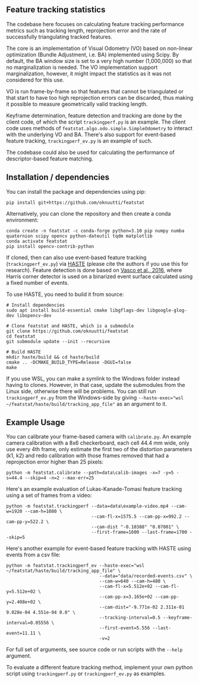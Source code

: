 ## Feature tracking statistics 
The codebase here focuses on calculating feature tracking performance metrics such as tracking length,
reprojection error and the rate of successfully triangulating tracked features.

The core is an implementation of Visual Odometry (VO) based on non-linear optimization (Bundle Adjustment, i.e. BA) 
implemented using Scipy. By default, the BA window size is set to a very high number (1,000,000) so that 
no marginalization is needed. The VO implementation support marginalization, however, it might impact the statistics as
it was not considered for this use.

VO is run frame-by-frame so that features that cannot be triangulated or that start to have too high reprojection errors
can be discarded, thus making it possible to measure geometrically valid tracking length.

Keyframe determination, feature detection and tracking are done by the client code, of which the script 
`trackingperf.py` is an example. The client code uses methods of `featstat.algo.odo.simple.SimpleOdometry` to
interact with the underlying VO and BA. There's also support for event-based feature tracking, `trackingperf_ev.py` is
an example of such.

The codebase could also be used for calculating the performance of descriptor-based feature matching.

## Installation / dependencies

You can install the package and dependencies using pip:
```
pip install git+https://github.com/oknuutti/featstat
```

Alternatively, you can clone the repository and then create a conda environment:
```
conda create -n featstat -c conda-forge python=3.10 pip numpy numba quaternion scipy opencv python-dateutil tqdm matplotlib
conda activate featstat
pip install opencv-contrib-python
```

If cloned, then can also use event-based feature tracking (`trackingperf_ev.py`) via
[HASTE](https://github.com/ialzugaray/haste) (please cite the authors if you use this for research). Feature detection
is done based on [Vasco et al., 2016](https://doi.org/10.1109/IROS.2016.7759610), where Harris corner detector is used
on a binarized event surface calculated using a fixed number of events.

To use HASTE, you need to build it from source:
```
# Install dependencies
sudo apt install build-essential cmake libgflags-dev libgoogle-glog-dev libopencv-dev

# Clone featstat and HASTE, which is a submodule
git clone https://github.com/oknuutti/featstat
cd featstat
git submodule update --init --recursive

# Build HASTE
mkdir haste/build && cd haste/build
cmake .. -DCMAKE_BUILD_TYPE=Release -DGUI=false		
make
```

If you use WSL, you can make a symlink to the Windows folder instead having to clones. However, in that case, 
update the submodules from the Linux side, otherwise there will be problems. You can still run `trackingperf_ev.py`
from the Windows-side by giving `--haste-exec="wsl ~/featstat/haste/build/tracking_app_file"` as an argument to it.


## Example Usage

You can calibrate your frame-based camera with `calibrate.py`. An example camera calibration with a 8x6 checkerboard,
each cell 44.4 mm wide, only use every 4th frame, only estimate the first two of the distortion parameters (k1, k2) and
redo calibration with those frames removed that had a reprojection error higher than 25 pixels:
```
python -m featstat.calibrate --path=data\calib-images -x=7 -y=5 -s=44.4 --skip=4 -n=2 --max-err=25
```

Here's an example evaluation of Lukas-Kanade-Tomasi feature tracking using a set of frames from a video:
```
python -m featstat.trackingperf --data=data\example-video.mp4 --cam-w=1920 --cam-h=1080 \
                                --cam-fl-x=1575.5 --cam-pp-x=992.2 --cam-pp-y=522.2 \
                                --cam-dist "-0.10388" "0.07001" \
                                --first-frame=1600 --last-frame=1700 --skip=5
```

Here's another example for event-based feature tracking with HASTE using events from a csv file:
```
python -m featstat.trackingperf_ev --haste-exec="wsl  ~/featstat/haste/build/tracking_app_file" \
                                   --data="data/recorded-events.csv" \
                                   --cam-w=640 --cam-h=480 \
                                   --cam-fl-x=5.512e+02 --cam-fl-y=5.512e+02 \
                                   --cam-pp-x=3.165e+02 --cam-pp-y=2.408e+02 \
                                   --cam-dist="-9.771e-02 2.311e-01 9.028e-04 4.551e-04 0.0" \
                                   --tracking-interval=0.5 --keyframe-interval=0.05556 \
                                   --first-event=5.556 --last-event=11.11 \
                                   -v=2
```

For full set of arguments, see source code or run scripts with the `--help` argument.

To evaluate a different feature tracking method, implement your own python script using `trackingperf.py` or 
`trackingperf_ev.py` as examples.
